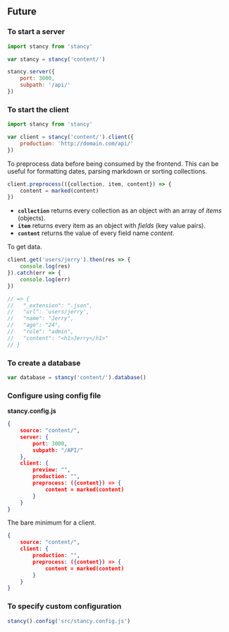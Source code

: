 ## Future

### To start a server

```js
import stancy from 'stancy'

var stancy = stancy('content/')

stancy.server({
    port: 3000,
    subpath: '/api/'
})
```

### To start the client

```js
import stancy from 'stancy'

var client = stancy('content/').client({
    production: 'http://domain.com/api/'
})
```

To preprocess data before being consumed by the frontend. This can be useful for formatting dates, parsing markdown or sorting collections.

```js
client.preprocess(({collection, item, content}) => {
    content = marked(content)
})
```

- __`collection`__ returns every collection as an object with an array of _items_ (objects).
- __`item`__ returns every item as an object with _fields_ (key value pairs).
- __`content`__ returns the value of every field name _content_.

To get data.

```js
client.get('users/jerry').then(res => {
    console.log(res)
}).catch(err => { 
    console.log(err)
})

// => {
//   "_extension": ".json",
//   "url": 'users/jerry',
//   "name": "Jerry",
//   "age": "24",
//   "role": "admin",
//   "content": "<h1>Jerry</h1>"
// }
```

### To create a database

```js
var database = stancy('content/').database()
```

### Configure using config file

__stancy.config.js__

```json
{
    source: "content/",
    server: {
        port: 3000,
        subpath: "/API/"
    },
    client: {
        preview: "",
        production: "",
        preprocess: ({content}) => {
            content = marked(content)
        }
    }
}
```

The bare minimum for a client.

```json
{
    source: "content/",
    client: {
        production: "",
        preprocess: ({content}) => {
            content = marked(content)
        }
    }
}
```

### To specify custom configuration

```js
stancy().config('src/stancy.config.js')
```


